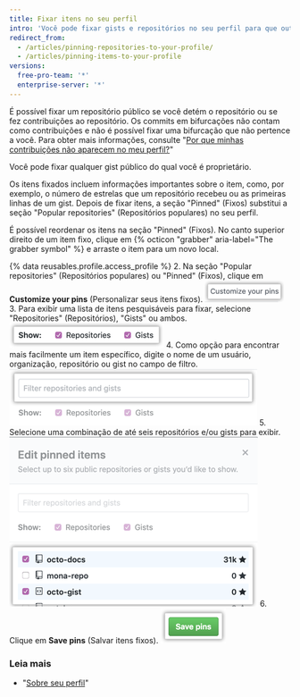 ```yaml
---
title: Fixar itens no seu perfil
intro: 'Você pode fixar gists e repositórios no seu perfil para que outras pessoas possam ver seu melhor trabalho rapidamente.'
redirect_from:
  - /articles/pinning-repositories-to-your-profile/
  - /articles/pinning-items-to-your-profile
versions:
  free-pro-team: '*'
  enterprise-server: '*'
---
```


É possível fixar um repositório público se você detém o repositório ou se fez contribuições ao repositório. Os commits em bifurcações não contam como contribuições e não é possível fixar uma bifurcação que não pertence a você. Para obter mais informações, consulte "[Por que minhas contribuições não aparecem no meu perfil?](/articles/why-are-my-contributions-not-showing-up-on-my-profile)"

Você pode fixar qualquer gist público do qual você é proprietário.

Os itens fixados incluem informações importantes sobre o item, como, por exemplo, o número de estrelas que um repositório recebeu ou as primeiras linhas de um gist. Depois de fixar itens, a seção "Pinned" (Fixos) substitui a seção "Popular repositories" (Repositórios populares) no seu perfil.

É possível reordenar os itens na seção "Pinned" (Fixos). No canto superior direito de um item fixo, clique em {% octicon "grabber" aria-label="The grabber symbol" %} e arraste o item para um novo local.

{% data reusables.profile.access_profile %}
2. Na seção "Popular repositories" (Repositórios populares) ou "Pinned" (Fixos), clique em **Customize your pins** (Personalizar seus itens fixos). ![Botão Customize your pins (Personalizar seus itens fixos)](/assets/images/help/profile/customize-pinned-repositories.png)
3. Para exibir uma lista de itens pesquisáveis para fixar, selecione "Repositories" (Repositórios), "Gists" ou ambos. ![Caixas de seleção para escolher os tipos de itens para exibir](/assets/images/help/profile/pinned-repo-picker.png)
4. Como opção para encontrar mais facilmente um item específico, digite o nome de um usuário, organização, repositório ou gist no campo de filtro. ![Filtrar itens](/assets/images/help/profile/pinned-repo-search.png)
5. Selecione uma combinação de até seis repositórios e/ou gists para exibir. ![Selecionar itens](/assets/images/help/profile/select-items-to-pin.png)
6. Clique em **Save pins** (Salvar itens fixos). ![Botão Save pins (Salvar itens fixos)](/assets/images/help/profile/save-pinned-repositories.png)

### Leia mais

- "[Sobre seu perfil](/articles/about-your-profile)"

